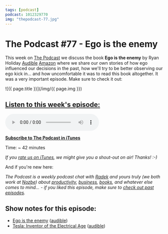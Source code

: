 ```yaml
---
tags: [podcast]
podcast: 1012329770
img: "thepodcast-77.jpg"
---
```


# The Podcast #77 - Ego is the enemy

This week on [The Podcast][p] we discuss the book **Ego is the enemy** by Ryan Holiday [Audible](https://www.audible.com/pd/B01GSIZ5AC?tag=sliwinski-20) [Amazon](https://www.amazon.com/dp/1591847818?tag=sliwinski-20) where we share our own stories of how ego influenced our decisions in the past, how we'll try to be better observing our ego kick in... and how uncomfortable it was to read this book altogether. It was a very important episode. Make sure to check it out:

<!--More-->

![{{ page.title }}](/img/{{ page.img }})

## [Listen to this week's episode:][e]

<audio controls>
<source src="https://files.nozbe.com/podcast/077.mp3" type="audio/mpeg">
</audio>

**[Subscribe to The Podcast in iTunes][i]**

Time: ~ 42 minutes

*If you [rate us on iTunes][i], we might give you a shout-out on air! Thanks! :-)*

And if you're new here:

*The Podcast is a weekly podcast chat with [Radek][r] and yours truly (we both work at [Nozbe][n]) about [productivity](/productivity), [business](/business), [books](/books), and whatever else comes to mind… - if you liked this episode, make sure to [check out past episodes](/podcast).*

## Show notes for this episode:

  * [Ego is the enemy](https://www.amazon.com/Ego-Enemy-Ryan-Holiday/dp/1591847818/) ([audible](http://www.audible.com/pd/Self-Development/Ego-Is-the-Enemy-Audiobook/B01GSIZ5AC/))
  * [Tesla: Inventor of the Electrical Age](https://www.amazon.com/Tesla-Inventor-Electrical-Bernard-Carlson/dp/0691165610?tag=radexio-20) ([audible](http://www.audible.com/pd/Bios-Memoirs/Tesla-Audiobook/B00H8W2K9C?tag=radexio-20))

[e]: http://thepodcast.fm/episodes/77

[p]: https://michael.gratis/thepodcastfm
[n]: https://nozbe.com/?a=mike
[r]: https://michael.gratis/radex
[i]: https://michael.gratis/thepodcast
[r]: http://radex.io